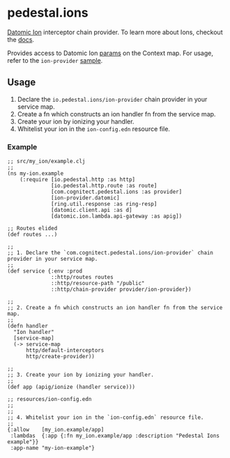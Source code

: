 # pedestal.ions

[Datomic Ion](https://docs.datomic.com/cloud/ions/ions.html)
interceptor chain provider. To learn more about Ions, checkout the
[docs](https://docs.datomic.com/cloud/ions/ions.html).

Provides access to Datomic Ion
[params](https://docs.datomic.com/cloud/ions/ions-reference.html#ion-parameters)
on the Context map. For usage, refer to the `ion-provider`
[sample](https://github.com/cognitect-labs/pedestal.ions/tree/master/samples/ion-provider#parameters).

## Usage

1. Declare the `io.pedestal.ions/ion-provider` chain provider in your service map.
1. Create a fn which constructs an ion handler fn from the service map.
1. Create your ion by ionizing  your handler.
1. Whitelist your ion in the `ion-config.edn` resource file.

### Example

```
;; src/my_ion/example.clj
;;
(ns my-ion.example
    (:require [io.pedestal.http :as http]
              [io.pedestal.http.route :as route]
              [com.cognitect.pedestal.ions :as provider]
              [ion-provider.datomic]
              [ring.util.response :as ring-resp]
              [datomic.client.api :as d]
              [datomic.ion.lambda.api-gateway :as apig])

;; Routes elided
(def routes ...)

;;
;; 1. Declare the `com.cognitect.pedestal.ions/ion-provider` chain provider in your service map.
;;
(def service {:env :prod
              ::http/routes routes
              ::http/resource-path "/public"
              ::http/chain-provider provider/ion-provider})

;;
;; 2. Create a fn which constructs an ion handler fn from the service map.
;;
(defn handler
  "Ion handler"
  [service-map]
  (-> service-map
      http/default-interceptors
      http/create-provider))

;;
;; 3. Create your ion by ionizing your handler.
;;
(def app (apig/ionize (handler service)))

;; resources/ion-config.edn
;;
;;
;; 4. Whitelist your ion in the `ion-config.edn` resource file.
;;
{:allow    [my_ion.example/app]
 :lambdas  {:app {:fn my_ion.example/app :description "Pedestal Ions example"}}
 :app-name "my-ion-example"}
```

<!-- Copyright 2013 Relevance, Inc. -->
<!-- Copyright 2018 Cognitect, Inc. -->
